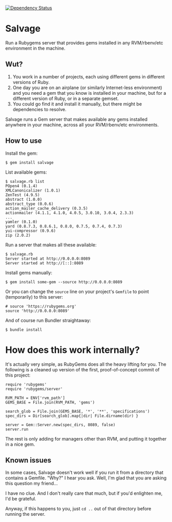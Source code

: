[![Dependency Status](https://gemnasium.com/badges/github.com/pablobm/ruby-salvage.svg)](https://gemnasium.com/github.com/pablobm/ruby-salvage)

# Salvage

Run a Rubygems server that provides gems installed in any RVM/rbenv/etc environment in the machine.

## Wut?

  1. You work in a number of projects, each using different gems in different versions of Ruby.
  2. One day you are on an airplane (or similarly Internet-less environment) and you need a gem that you know is installed in your machine, but for a different version of Ruby, or in a separate gemset.
  3. You could go find it and install it manually, but there might be dependencies to resolve.

Salvage runs a Gem server that makes available any gems installed anywhere in your machine, across all your RVM/rbenv/etc environments.

## How to use

Install the gem:

    $ gem install salvage

List available gems:

    $ salvage.rb list
    POpen4 (0.1.4)
    XMLCanonicalizer (1.0.1)
    ZenTest (4.9.5)
    abstract (1.0.0)
    abstract_type (0.0.6)
    action_mailer_cache_delivery (0.3.5)
    actionmailer (4.1.1, 4.1.0, 4.0.5, 3.0.10, 3.0.4, 2.3.3)
    ...
    yamler (0.1.0)
    yard (0.8.7.3, 0.8.6.1, 0.8.0, 0.7.5, 0.7.4, 0.7.3)
    yui-compressor (0.9.6)
    zip (2.0.2)

Run a server that makes all these available:

    $ salvage.rb
    Server started at http://0.0.0.0:8089
    Server started at http://[::]:8089

Install gems manually:

    $ gem install some-gem --source http://0.0.0.0:8089

Or you can change the `source` line on your project's `Gemfile` to point (temporarily) to this server:

    # source 'https://rubygems.org'
    source 'http://0.0.0.0:8089'

And of course run Bundler straightaway:

    $ bundle install

# How does this work internally?

It's actually very simple, as RubyGems does all the heavy lifting for you. The following is a cleaned up version of the first, proof-of-concept commit of this project:

    require 'rubygems'
    require 'rubygems/server'

    RVM_PATH = ENV['rvm_path']
    GEMS_BASE = File.join(RVM_PATH, 'gems')

    search_glob = File.join(GEMS_BASE, '*', '**', 'specifications')
    spec_dirs = Dir[search_glob].map{|dir| File.dirname(dir) }

    server = Gem::Server.new(spec_dirs, 8089, false)
    server.run

The rest is only adding for managers other than RVM, and putting it together in a nice gem.

## Known issues

In some cases, Salvage doesn't work well if you run it from a directory that contains a Gemfile. "Why?" I hear you ask. Well, I'm glad that you are asking this question my friend...

I have no clue. And I don't really care that much, but if you'd enlighten me, I'd be grateful.

Anyway, if this happens to you, just `cd ..` out of that directory before running the server.
